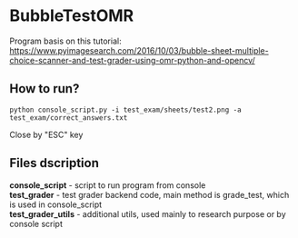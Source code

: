 # BubbleTestOMR
Program basis on this tutorial: https://www.pyimagesearch.com/2016/10/03/bubble-sheet-multiple-choice-scanner-and-test-grader-using-omr-python-and-opencv/


## How to run?
```
python console_script.py -i test_exam/sheets/test2.png -a test_exam/correct_answers.txt
```
Close by "ESC" key

##  Files dscription
<b>console_script</b> - script to run program from console </br>
<b>test_grader</b> - test grader backend code, main method is grade_test, which is used in console_script </br>
<b>test_grader_utils</b> - additional utils, used mainly to research purpose or by console script </br>
